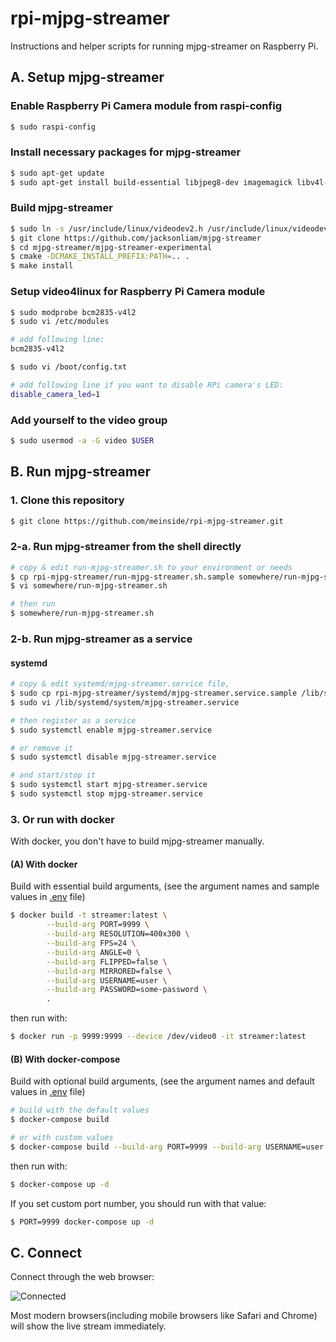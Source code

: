 # rpi-mjpg-streamer

Instructions and helper scripts for running mjpg-streamer on Raspberry Pi.


## A. Setup mjpg-streamer

### Enable Raspberry Pi Camera module from raspi-config

```bash
$ sudo raspi-config
```

### Install necessary packages for mjpg-streamer

```bash
$ sudo apt-get update
$ sudo apt-get install build-essential libjpeg8-dev imagemagick libv4l-dev git cmake uvcdynctrl
```

### Build mjpg-streamer

```bash
$ sudo ln -s /usr/include/linux/videodev2.h /usr/include/linux/videodev.h
$ git clone https://github.com/jacksonliam/mjpg-streamer
$ cd mjpg-streamer/mjpg-streamer-experimental
$ cmake -DCMAKE_INSTALL_PREFIX:PATH=.. .
$ make install
```

### Setup video4linux for Raspberry Pi Camera module

```bash
$ sudo modprobe bcm2835-v4l2
$ sudo vi /etc/modules

# add following line:
bcm2835-v4l2

$ sudo vi /boot/config.txt

# add following line if you want to disable RPi camera's LED:
disable_camera_led=1
```

### Add yourself to the video group

```bash
$ sudo usermod -a -G video $USER
```

## B. Run mjpg-streamer

### 1. Clone this repository

```bash
$ git clone https://github.com/meinside/rpi-mjpg-streamer.git
```

### 2-a. Run mjpg-streamer from the shell directly

```bash
# copy & edit run-mjpg-streamer.sh to your environment or needs
$ cp rpi-mjpg-streamer/run-mjpg-streamer.sh.sample somewhere/run-mjpg-streamer.sh
$ vi somewhere/run-mjpg-streamer.sh

# then run
$ somewhere/run-mjpg-streamer.sh
```

### 2-b. Run mjpg-streamer as a service

#### systemd

```bash
# copy & edit systemd/mjpg-streamer.service file,
$ sudo cp rpi-mjpg-streamer/systemd/mjpg-streamer.service.sample /lib/systemd/system/mjpg-streamer.service
$ sudo vi /lib/systemd/system/mjpg-streamer.service

# then register as a service
$ sudo systemctl enable mjpg-streamer.service

# or remove it
$ sudo systemctl disable mjpg-streamer.service

# and start/stop it
$ sudo systemctl start mjpg-streamer.service
$ sudo systemctl stop mjpg-streamer.service
```

### 3. Or run with docker

With docker, you don't have to build mjpg-streamer manually.

#### (A) With docker

Build with essential build arguments, (see the argument names and sample values in [.env](https://github.com/meinside/rpi-mjpg-streamer/blob/master/.env) file)

```bash
$ docker build -t streamer:latest \
		--build-arg PORT=9999 \
		--build-arg RESOLUTION=400x300 \
		--build-arg FPS=24 \
		--build-arg ANGLE=0 \
		--build-arg FLIPPED=false \
		--build-arg MIRRORED=false \
		--build-arg USERNAME=user \
		--build-arg PASSWORD=some-password \
		.
```

then run with:

```bash
$ docker run -p 9999:9999 --device /dev/video0 -it streamer:latest
```

#### (B) With docker-compose

Build with optional build arguments, (see the argument names and default values in [.env](https://github.com/meinside/rpi-mjpg-streamer/blob/master/.env) file)

```bash
# build with the default values
$ docker-compose build

# or with custom values
$ docker-compose build --build-arg PORT=9999 --build-arg USERNAME=user PASSWORD=some-password
```

then run with:

```bash
$ docker-compose up -d
```

If you set custom port number, you should run with that value:

```bash
$ PORT=9999 docker-compose up -d
```

## C. Connect

Connect through the web browser:

![Connected](https://cloud.githubusercontent.com/assets/185988/2740477/3501d5b0-c6d3-11e3-85de-de3ceb302325.png)

Most modern browsers(including mobile browsers like Safari and Chrome) will show the live stream immediately.

